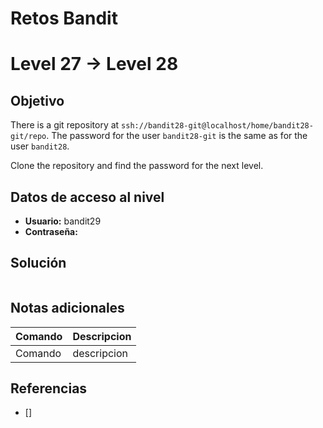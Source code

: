 # Retos Bandit

# Level 27 → Level 28

## Objetivo
There is a git repository at `ssh://bandit28-git@localhost/home/bandit28-git/repo`. The password for the user `bandit28-git` is the same as for the user `bandit28`.

Clone the repository and find the password for the next level.

## Datos de acceso al nivel
- **Usuario:** bandit29
- **Contraseña:** 

## Solución
```bash
```
## Notas adicionales
| Comando | Descripcion |
|---------|-------------|
| Comando | descripcion |

## Referencias
- []